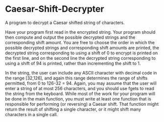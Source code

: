 # Caesar-Shift-Decrypter
 A program to decrypt a Caesar shifted string of characters.

Have your
program first read in the encrypted string. Your program should then compute and output the
possible decrypted strings and the corresponding shift amount. You are free to choose the order
in which the possible decrypted strings and corresponding shift amounts are printed, the decrypted string corresponding to using a shift of 0 to encrypt is printed
on the first line, and on the second line the decrypted string corresponding to using a shift of 94 is
printed, rather than incrementing the shift to 1.

In the string, the user can include any ASCII character with decimal code
in the range [32,126], and again this range determines the range of shifts permitted, from 0 to
126-32 = 94. Again, you may assume that the user will enter a string of at most 256 characters,
and you should use fgets to read the string from the keyboard. While most of the work for your
program will be done in the main function, you must write at least one function that is responsible
for performing (or reversing) a Caesar shift. That function might return the result of shifting a
single character, or it might shift many characters in a single call.
